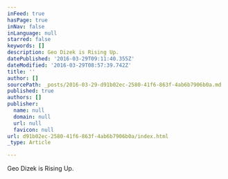 ```yaml
---
inFeed: true
hasPage: true
inNav: false
inLanguage: null
starred: false
keywords: []
description: Geo Dizek is Rising Up.
datePublished: '2016-03-29T09:11:40.355Z'
dateModified: '2016-03-29T08:57:39.742Z'
title: ''
author: []
sourcePath: _posts/2016-03-29-d91b02ec-2580-41f6-863f-4ab6b7906b0a.md
published: true
authors: []
publisher:
  name: null
  domain: null
  url: null
  favicon: null
url: d91b02ec-2580-41f6-863f-4ab6b7906b0a/index.html
_type: Article

---
```

Geo Dizek is Rising Up.